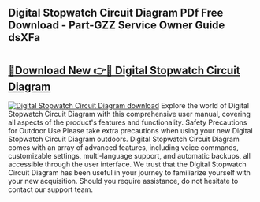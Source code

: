 ## Digital Stopwatch Circuit Diagram PDf Free Download - Part-GZZ Service Owner Guide dsXFa

# <h2><a href="http://dfies81.blite.top/?on=Digital+Stopwatch+Circuit+Diagram">🔗Download New 👉🔴 Digital Stopwatch Circuit Diagram</a></h2>

[![Digital Stopwatch Circuit Diagram download](https://i.imgur.com/lujVjoI.png)](http://dfies81.blite.top/?on=Digital+Stopwatch+Circuit+Diagram)
Explore the world of Digital Stopwatch Circuit Diagram with this comprehensive user manual, covering all aspects of the product's features and functionality. Safety Precautions for Outdoor Use Please take extra precautions when using your new Digital Stopwatch Circuit Diagram outdoors. Digital Stopwatch Circuit Diagram comes with an array of advanced features, including voice commands, customizable settings, multi-language support, and automatic backups, all accessible through the user interface. We trust that the Digital Stopwatch Circuit Diagram has been useful in your journey to familiarize yourself with your new acquisition. Should you require assistance, do not hesitate to contact our support team.
